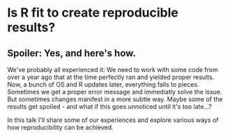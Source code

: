 # Is R fit to create reproducible results?
## Spoiler: Yes, and here's how.
We've probably all experienced it:
We need to work with some code from over a year ago that at the time perfectly ran and yielded proper results.
Now, a bunch of OS and R updates later, everything falls to pieces.
Sometimes we get a proper error message and immediatly solve the issue.
But sometimes changes manifest in a more subtle way.
Maybe some of the results get spoiled - and what if this goes unnoticed until it's too late...?

In this talk I'll share some of our experiences and explore various ways of how reproducibility can be achieved.
